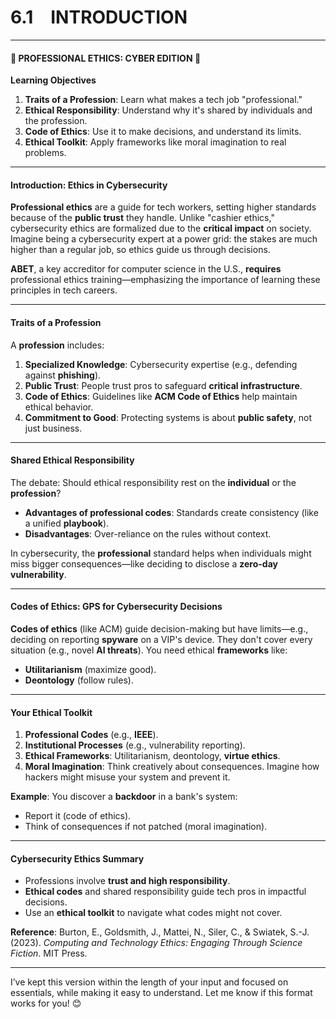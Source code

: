 # 6.1 INTRODUCTION



***

#### 🚀 PROFESSIONAL ETHICS: CYBER EDITION 🚀

**Learning Objectives**

1. **Traits of a Profession**: Learn what makes a tech job "professional."
2. **Ethical Responsibility**: Understand why it's shared by individuals and the profession.
3. **Code of Ethics**: Use it to make decisions, and understand its limits.
4. **Ethical Toolkit**: Apply frameworks like moral imagination to real problems.

***

#### **Introduction: Ethics in Cybersecurity**

**Professional ethics** are a guide for tech workers, setting higher standards because of the **public trust** they handle. Unlike "cashier ethics," cybersecurity ethics are formalized due to the **critical impact** on society. Imagine being a cybersecurity expert at a power grid: the stakes are much higher than a regular job, so ethics guide us through decisions.

**ABET**, a key accreditor for computer science in the U.S., **requires** professional ethics training—emphasizing the importance of learning these principles in tech careers.

***

#### **Traits of a Profession**

A **profession** includes:

1. **Specialized Knowledge**: Cybersecurity expertise (e.g., defending against **phishing**).
2. **Public Trust**: People trust pros to safeguard **critical infrastructure**.
3. **Code of Ethics**: Guidelines like **ACM Code of Ethics** help maintain ethical behavior.
4. **Commitment to Good**: Protecting systems is about **public safety**, not just business.

***

#### **Shared Ethical Responsibility**

The debate: Should ethical responsibility rest on the **individual** or the **profession**?

* **Advantages of professional codes**: Standards create consistency (like a unified **playbook**).
* **Disadvantages**: Over-reliance on the rules without context.

In cybersecurity, the **professional** standard helps when individuals might miss bigger consequences—like deciding to disclose a **zero-day vulnerability**.

***

#### **Codes of Ethics: GPS for Cybersecurity Decisions**

**Codes of ethics** (like ACM) guide decision-making but have limits—e.g., deciding on reporting **spyware** on a VIP's device. They don't cover every situation (e.g., novel **AI threats**). You need ethical **frameworks** like:

* **Utilitarianism** (maximize good).
* **Deontology** (follow rules).

***

#### **Your Ethical Toolkit**

1. **Professional Codes** (e.g., **IEEE**).
2. **Institutional Processes** (e.g., vulnerability reporting).
3. **Ethical Frameworks**: Utilitarianism, deontology, **virtue ethics**.
4. **Moral Imagination**: Think creatively about consequences. Imagine how hackers might misuse your system and prevent it.

**Example**: You discover a **backdoor** in a bank's system:

* Report it (code of ethics).
* Think of consequences if not patched (moral imagination).

***

#### **Cybersecurity Ethics Summary**

* Professions involve **trust and high responsibility**.
* **Ethical codes** and shared responsibility guide tech pros in impactful decisions.
* Use an **ethical toolkit** to navigate what codes might not cover.

**Reference**: Burton, E., Goldsmith, J., Mattei, N., Siler, C., & Swiatek, S.-J. (2023). _Computing and Technology Ethics: Engaging Through Science Fiction_. MIT Press.

***

I’ve kept this version within the length of your input and focused on essentials, while making it easy to understand. Let me know if this format works for you! 😊
